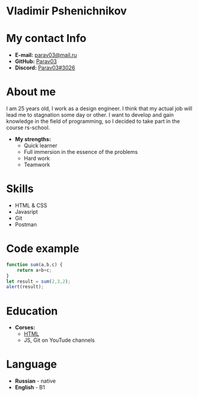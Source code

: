 # Vladimir Pshenichnikov
# My contact Info
* __E-mail:__  [parav03@mail.ru](https://parav03@mail.ru)
* __GitHub:__ [Parav03](https://github.com/Parav03)
* __Discord:__ [Parav03#3026](https://discord.com/channels/@Parav03#3026)
# About me
I am 25 years old, I work as a design engineer. I think that my actual job will lead me to stagnation some day or other. I want to develop and gain knowledge in the field of programming, so I decided to take part in the course rs-school.
- **My strengths:**
  * Quick learner
  * Full immersion in the essence of the problems
  * Hard work
  * Teamwork

# Skills
* HTML & CSS
* Javasript
* Git
* Postman

# Code example
```javascript
function sum(a,b,c) {
    return a+b+c;
}
let result = sum(2,3,2);
alert(result);
```
# Education
- **Corses:**
  * [HTML](https://htmlacademy.ru)
  * JS, Git on YouTude channels

# Language
* **Russian** - native
* **English** - B1